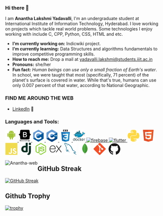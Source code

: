 ### Hi there 👋

  I am **Anantha Lakshmi Yadavalli**, I'm an undergraduate student at International Institute of Information Technology, Hyderabad. I love working on projects which tackle real world problems. Some technologies I enjoy working with include C, CPP, Python, CSS, HTML and etc.

* **I’m currently working on:** Indicwiki project.
*  **I’m currently learning:** Data Structures and algorithms fundamentals to improve competitive programming skills.
*  **How to reach me:** Drop a mail at yadavalli.lakshmi@students.iiit.ac.in
*  **Pronouns:** she/her
*  **Fun fact:**  *Human beings can use only a small fraction of Earth's water*. In school, we were taught that most (specifically, 71 percent) of the planet's surface is covered in water. While that's true, humans can use only 0.007 percent of that water, according to National Geographic.

### FIND ME AROUND THE WEB
* [LinkedIn](https://www.linkedin.com/in/anantha-lakshmi-yadavalli-5aa7a2212/) :briefcase:

<h3 align="left">Languages and Tools:</h3>
<p align="left"> <a href="https://developer.android.com" target="_blank" rel="noreferrer"> <img src="https://raw.githubusercontent.com/devicons/devicon/master/icons/android/android-original-wordmark.svg" alt="android" width="40" height="40"/> </a>  <a href="https://getbootstrap.com" target="_blank" rel="noreferrer"> <img src="https://raw.githubusercontent.com/devicons/devicon/master/icons/bootstrap/bootstrap-plain-wordmark.svg" alt="bootstrap" width="40" height="40"/> </a> <a href="https://www.cprogramming.com/" target="_blank" rel="noreferrer"> <img src="https://raw.githubusercontent.com/devicons/devicon/master/icons/c/c-original.svg" alt="c" width="40" height="40"/> </a>  <a href="https://www.w3schools.com/cpp/" target="_blank" rel="noreferrer"> <img src="https://raw.githubusercontent.com/devicons/devicon/master/icons/cplusplus/cplusplus-original.svg" alt="cplusplus" width="40" height="40"/> </a> <a href="https://www.w3schools.com/css/" target="_blank" rel="noreferrer"> <img src="https://raw.githubusercontent.com/devicons/devicon/master/icons/css3/css3-original-wordmark.svg" alt="css3" width="40" height="40"/> </a>  <a href="https://www.docker.com/" target="_blank" rel="noreferrer"> <img src="https://raw.githubusercontent.com/devicons/devicon/master/icons/docker/docker-original-wordmark.svg" alt="docker" width="40" height="40"/> </a>  <a href="https://firebase.google.com/" target="_blank" rel="noreferrer"> <img src="https://www.vectorlogo.zone/logos/firebase/firebase-icon.svg" alt="firebase" width="40" height="40"/> </a> <a href="https://flutter.dev" target="_blank" rel="noreferrer"> <img src="https://www.vectorlogo.zone/logos/flutterio/flutterio-icon.svg" alt="flutter" width="40" height="40"/> </a>  <img src="https://github.com/devicons/devicon/blob/master/icons/python/python-plain.svg" title="Boot" alt="Boot" width="40" height="40"/>&nbsp; <img src="https://github.com/devicons/devicon/blob/master/icons/html5/html5-original.svg" title="Boot" alt="Boot" width="40" height="40"/>&nbsp;
  <img src="https://github.com/devicons/devicon/blob/master/icons/javascript/javascript-plain.svg" title="Boot" alt="Boot" width="40" height="40"/>&nbsp;
  <img src="https://github.com/devicons/devicon/blob/master/icons/django/django-plain.svg" title="Boot" alt="Boot" width="40" height="40"/>&nbsp;
  <img src="https://github.com/devicons/devicon/blob/master/icons/nodejs/nodejs-original.svg" title="Boot" alt="Boot" width="40" height="40"/>&nbsp;
  <img src="https://github.com/devicons/devicon/blob/master/icons/express/express-original.svg" title="Boot" alt="Boot" width="40" height="40"/>&nbsp;
  <img src="https://github.com/devicons/devicon/blob/master/icons/mysql/mysql-plain.svg" title="Boot" alt="Boot" width="40" height="40"/>&nbsp;
  <img src="https://github.com/devicons/devicon/blob/master/icons/mongodb/mongodb-original.svg" title="Boot" alt="Boot" width="40" height="40"/>&nbsp; 
  <img src="https://github.com/devicons/devicon/blob/master/icons/git/git-original.svg" title="Boot" alt="Boot" width="40" height="40"/>&nbsp;
  <img src="https://github.com/devicons/devicon/blob/master/icons/github/github-original.svg" title="Boot" alt="Boot" width="40" height="40"/>&nbsp;</p>
<p><img align="left" src="https://github-readme-stats.vercel.app/api/top-langs?username=Anantha-web&show_icons=true&locale=en&layout=compact" alt="Anantha-web" /></p>

## GitHub Streak
[![GitHub Streak](https://github-readme-streak-stats.herokuapp.com?user=Anantha-web&theme=radical&border_radius=5.5)](https://github.com/Anantha-web)

## Github Trophy
[![trophy](https://github-profile-trophy.vercel.app/?username=Anantha-web&theme=onedark)](https://github.com/Anantha-web)

